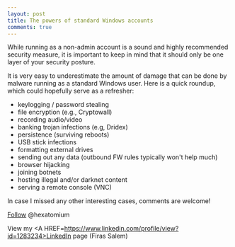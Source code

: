 ```yaml
---
layout: post
title: The powers of standard Windows accounts
comments: true
---
```


While running as a non-admin account is a sound and highly recommended security measure,
it is important to keep in mind that it should only be one layer of your security posture. 

It is very easy to underestimate the amount of damage that can be done by malware running as a standard Windows user.
Here is a quick roundup, which could hopefully serve as a refresher:

  * keylogging / password stealing 
  * file encryption (e.g., Cryptowall)
  * recording audio/video
  * banking trojan infections (e.g, Dridex) 
  * persistence (surviving reboots)
  * USB stick infections  
  * formatting external drives 
  * sending out any data  (outbound FW rules typically won't help much)
  * browser hijacking 
  * joining botnets
  * hosting illegal and/or darknet content  
  * serving a remote console (VNC)

In case I missed any other interesting cases, comments are welcome!

<A href=https://twitter.com/hexatomium>Follow</A> @hexatomium

View my <A HREF=https://www.linkedin.com/profile/view?id=1283234>LinkedIn</A> page (Firas Salem)
